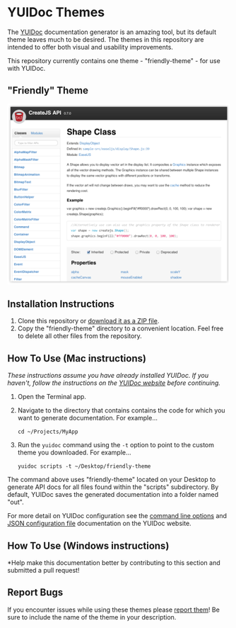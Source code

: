 # YUIDoc Themes

The [YUIDoc](http://yui.github.io/yuidoc/) documentation generator is an amazing tool, but its default theme leaves much to be desired. The themes in this repository are intended to offer both visual and usability improvements.

This repository currently contains one theme - "friendly-theme" - for use with YUIDoc.

## "Friendly" Theme

<img src="readme-assets/friendly-theme.png">

## Installation Instructions

1. Clone this repository or [download it as a ZIP file](https://github.com/Krxtopher/yuidoc-themes/archive/master.zip).
2. Copy the "friendly-theme" directory to a convenient location. Feel free to delete all other files from the repository.

## How To Use (Mac instructions)

_These instructions assume you have already installed YUIDoc. If you haven't, follow the instructions on the [YUIDoc website](http://yui.github.io/yuidoc/) before continuing._

1. Open the Terminal app.
2. Navigate to the directory that contains contains the code for which you want to generate documentation. For example...

    ```
    cd ~/Projects/MyApp
    ```

3. Run the `yuidoc` command using the `-t` option to point to the custom theme you downloaded. For example...

    ```
    yuidoc scripts -t ~/Desktop/friendly-theme
    ```

The command above uses "friendly-theme" located on your Desktop to generate API docs for all files found within the "scripts" subdirectory. By default, YUIDoc saves the generated documentation into a folder named "out".

For more detail on YUIDoc configuration see the [command line options](http://yui.github.io/yuidoc/args/index.html#command-line) and [JSON configuration file](http://yui.github.io/yuidoc/args/index.html#json) documentation on the YUIDoc website.

## How To Use (Windows instructions)

*Help make this documentation better by contributing to this section and submitted a pull request!

## Report Bugs

If you encounter issues while using these themes please [report them](https://github.com/Krxtopher/yuidoc-themes/issues)! Be sure to include the name of the theme in your description.